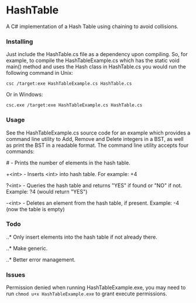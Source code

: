 # HashTable
A C# implementation of a Hash Table using chaining to avoid collisions.

### Installing
Just include the HashTable.cs file as a dependency upon compiling. So, for example, to compile the HashTableExample.cs which has the static void main() method and uses the Hash class in HashTable.cs you would run the following command in Unix:
```
csc /target:exe HashTableExample.cs HashTable.cs
```
Or in Windows:
```
csc.exe /target:exe HashTableExample.cs HashTable.cs
```
### Usage
See the HashTableExample.cs source code for an example which provides a command line utility to Add, Remove and Delete integers in a BST, as well as print the BST in a readable format. The command line utility accepts four commands:

\# - Prints the number of elements in the hash table.

+\<int\> - Inserts \<int\> into hash table. For example: +4 
  
?\<int\> - Queries the hash table and returns "YES" if found or "NO" if not. Example: ?4 (would return "YES")
  
-\<int\> - Deletes an element from the hash table, if present. Example: -4 (now the table is empty)

### Todo
..* Only insert elements into the hash table if not already there.

..* Make generic.

..* Better error management.

### Issues
Permission denied when running HashTableExample.exe, you may need to run `chmod u+x HashTableExample.exe` to grant execute permissions.

